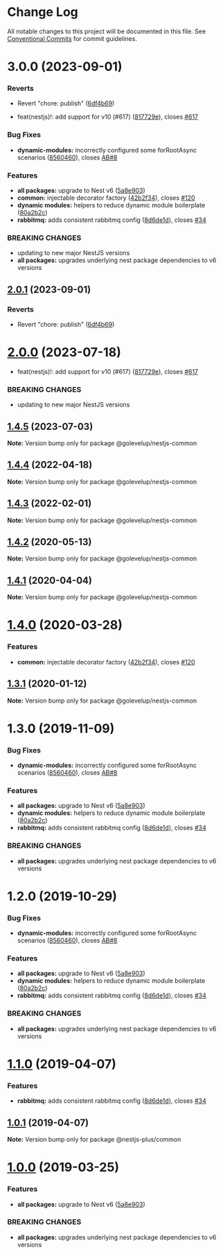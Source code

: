 # Change Log

All notable changes to this project will be documented in this file.
See [Conventional Commits](https://conventionalcommits.org) for commit guidelines.

# 3.0.0 (2023-09-01)

### Reverts

- Revert "chore: publish" ([6df4b69](https://github.com/asanovr/nestjs/commit/6df4b6917077316d189c5a93ee80010801557606))

- feat(nestjs)!: add support for v10 (#617) ([817729e](https://github.com/asanovr/nestjs/commit/817729ef0fc4d63647430ddac0d011c038b0c36b)), closes [#617](https://github.com/asanovr/nestjs/issues/617)

### Bug Fixes

- **dynamic-modules:** incorrectly configured some forRootAsync scenarios ([8560460](https://github.com/asanovr/nestjs/commit/85604602b674cb3a8a27f3ba8284f98ba5e69b74)), closes [AB#8](https://github.com/AB/issues/8)

### Features

- **all packages:** upgrade to Nest v6 ([5a8e903](https://github.com/asanovr/nestjs/commit/5a8e903302320da13a213c83d5578026a9eed9a7))
- **common:** injectable decorator factory ([42b2f34](https://github.com/asanovr/nestjs/commit/42b2f3493dd371a34466f6404a5ee4ecc117f489)), closes [#120](https://github.com/asanovr/nestjs/issues/120)
- **dynamic modules:** helpers to reduce dynamic module boilerplate ([80a2b2c](https://github.com/asanovr/nestjs/commit/80a2b2c7eaff868c9e283fed72cf9d2b31ae81b7))
- **rabbitmq:** adds consistent rabbitmq config ([8d6de1d](https://github.com/asanovr/nestjs/commit/8d6de1d650d5ecb51aa090b04f27196402957c64)), closes [#34](https://github.com/asanovr/nestjs/issues/34)

### BREAKING CHANGES

- updating to new major NestJS versions
- **all packages:** upgrades underlying nest package dependencies to v6 versions

## [2.0.1](https://github.com/golevelup/nestjs/compare/@golevelup/nestjs-common@3.0.0...@golevelup/nestjs-common@2.0.1) (2023-09-01)

### Reverts

- Revert "chore: publish" ([6df4b69](https://github.com/golevelup/nestjs/commit/6df4b6917077316d189c5a93ee80010801557606))

# [2.0.0](https://github.com/golevelup/nestjs/compare/@golevelup/nestjs-common@1.4.5...@golevelup/nestjs-common@2.0.0) (2023-07-18)

- feat(nestjs)!: add support for v10 (#617) ([817729e](https://github.com/golevelup/nestjs/commit/817729ef0fc4d63647430ddac0d011c038b0c36b)), closes [#617](https://github.com/golevelup/nestjs/issues/617)

### BREAKING CHANGES

- updating to new major NestJS versions

## [1.4.5](https://github.com/golevelup/nestjs/compare/@golevelup/nestjs-common@1.4.4...@golevelup/nestjs-common@1.4.5) (2023-07-03)

**Note:** Version bump only for package @golevelup/nestjs-common

## [1.4.4](https://github.com/golevelup/nestjs/compare/@golevelup/nestjs-common@1.4.3...@golevelup/nestjs-common@1.4.4) (2022-04-18)

**Note:** Version bump only for package @golevelup/nestjs-common

## [1.4.3](https://github.com/golevelup/nestjs/compare/@golevelup/nestjs-common@1.4.2...@golevelup/nestjs-common@1.4.3) (2022-02-01)

**Note:** Version bump only for package @golevelup/nestjs-common

## [1.4.2](https://github.com/golevelup/nestjs/compare/@golevelup/nestjs-common@1.4.1...@golevelup/nestjs-common@1.4.2) (2020-05-13)

**Note:** Version bump only for package @golevelup/nestjs-common

## [1.4.1](https://github.com/golevelup/nestjs/compare/@golevelup/nestjs-common@1.4.0...@golevelup/nestjs-common@1.4.1) (2020-04-04)

**Note:** Version bump only for package @golevelup/nestjs-common

# [1.4.0](https://github.com/golevelup/nestjs/compare/@golevelup/nestjs-common@1.3.1...@golevelup/nestjs-common@1.4.0) (2020-03-28)

### Features

- **common:** injectable decorator factory ([42b2f34](https://github.com/golevelup/nestjs/commit/42b2f34)), closes [#120](https://github.com/golevelup/nestjs/issues/120)

## [1.3.1](https://github.com/golevelup/nestjs/compare/@golevelup/nestjs-common@1.3.0...@golevelup/nestjs-common@1.3.1) (2020-01-12)

**Note:** Version bump only for package @golevelup/nestjs-common

# 1.3.0 (2019-11-09)

### Bug Fixes

- **dynamic-modules:** incorrectly configured some forRootAsync scenarios ([8560460](https://github.com/golevelup/nestjs/commit/8560460)), closes [AB#8](https://github.com/AB/issues/8)

### Features

- **all packages:** upgrade to Nest v6 ([5a8e903](https://github.com/golevelup/nestjs/commit/5a8e903))
- **dynamic modules:** helpers to reduce dynamic module boilerplate ([80a2b2c](https://github.com/golevelup/nestjs/commit/80a2b2c))
- **rabbitmq:** adds consistent rabbitmq config ([8d6de1d](https://github.com/golevelup/nestjs/commit/8d6de1d)), closes [#34](https://github.com/golevelup/nestjs/issues/34)

### BREAKING CHANGES

- **all packages:** upgrades underlying nest package dependencies to v6 versions

# 1.2.0 (2019-10-29)

### Bug Fixes

- **dynamic-modules:** incorrectly configured some forRootAsync scenarios ([8560460](https://github.com/golevelup/nestjs/commit/8560460)), closes [AB#8](https://github.com/AB/issues/8)

### Features

- **all packages:** upgrade to Nest v6 ([5a8e903](https://github.com/golevelup/nestjs/commit/5a8e903))
- **dynamic modules:** helpers to reduce dynamic module boilerplate ([80a2b2c](https://github.com/golevelup/nestjs/commit/80a2b2c))
- **rabbitmq:** adds consistent rabbitmq config ([8d6de1d](https://github.com/golevelup/nestjs/commit/8d6de1d)), closes [#34](https://github.com/golevelup/nestjs/issues/34)

### BREAKING CHANGES

- **all packages:** upgrades underlying nest package dependencies to v6 versions

# [1.1.0](https://github.com/WonderPanda/nestjs-plus/compare/@nestjs-plus/common@1.0.1...@nestjs-plus/common@1.1.0) (2019-04-07)

### Features

- **rabbitmq:** adds consistent rabbitmq config ([8d6de1d](https://github.com/WonderPanda/nestjs-plus/commit/8d6de1d)), closes [#34](https://github.com/WonderPanda/nestjs-plus/issues/34)

## [1.0.1](https://github.com/WonderPanda/nestjs-plus/compare/@nestjs-plus/common@1.0.0...@nestjs-plus/common@1.0.1) (2019-04-07)

**Note:** Version bump only for package @nestjs-plus/common

# [1.0.0](https://github.com/WonderPanda/nestjs-plus/compare/@nestjs-plus/common@0.3.0...@nestjs-plus/common@1.0.0) (2019-03-25)

### Features

- **all packages:** upgrade to Nest v6 ([5a8e903](https://github.com/WonderPanda/nestjs-plus/commit/5a8e903))

### BREAKING CHANGES

- **all packages:** upgrades underlying nest package dependencies to v6 versions
